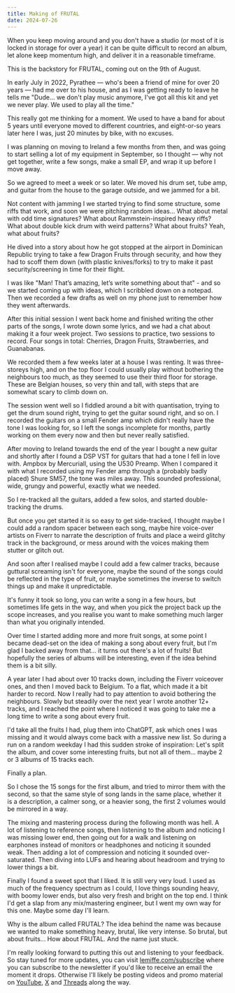 ```yaml
---
title: Making of FRUTAL
date: 2024-07-26
---
```


When you keep moving around and you don't have a studio (or most of it is locked in storage for over a year) 
it can be quite difficult to record an album, let alone keep momentum high, and deliver it in a reasonable timeframe.

This is the backstory for FRUTAL, coming out on the 9th of August.

In early July in 2022, Pyrathee — who's been a friend of mine for over 20 years — had me over to his house, and as I was getting ready to leave he tells me "Dude... we don't play music anymore, I've got all this kit and yet we never play. We used to play all the time."

This really got me thinking for a moment. We used to have a band for about 5 years until everyone moved to different countries, and eight-or-so years later here I was, just 20 minutes by bike, with no excuses.

I was planning on moving to Ireland a few months from then, and was going to start selling a lot of my equipment in September, so I thought — why not get together, write a few songs, make a small EP, and wrap it up before I move away.

So we agreed to meet a week or so later. We moved his drum set, tube amp, and guitar from the house to the garage outside, and we jammed for a bit.

Not content with jamming I we started trying to find some structure, some riffs that work, and soon we were pitching random ideas... What about metal with odd time signatures? What about Rammstein-inspired heavy riffs? What about double kick drum with weird patterns? What about fruits? Yeah, what about fruits?

He dived into a story about how he got stopped at the airport in Dominican Republic trying to take a few Dragon Fruits through security, and how they had to scoff them down (with plastic knives/forks) to try to make it past security/screening in time for their flight.

I was like "Man! That’s amazing, let’s write something about that" - and so we started coming up with ideas, which I scribbled down on a notepad. Then we recorded a few drafts as well on my phone just to remember how they went afterwards.

After this initial session I went back home and finished writing the other parts of the songs, I wrote down some lyrics, and we had a chat about making it a four week project. Two sessions to practice, two sessions to record. Four songs in total: Cherries, Dragon Fruits, Strawberries, and Guanabanas.

We recorded them a few weeks later at a house I was renting. It was three-storeys high, and on the top floor I could usually play without bothering the neighbours too much, as they seemed to use their third floor for storage. These are Belgian houses, so very thin and tall, with steps that are somewhat scary to climb down on.

The session went well so I fiddled around a bit with quantisation, trying to get the drum sound right, trying to get the guitar sound right, and so on. I recorded the guitars on a small Fender amp which didn't really have the tone I was looking for, so I left the songs incomplete for months, partly working on them every now and then but never really satisfied.

After moving to Ireland towards the end of the year I bought a new guitar and shortly after I found a DSP VST for guitars that had a tone I fell in love with. Ampbox by Mercuriall, using the U530 Preamp. When I compared it with what I recorded using my Fender amp through a (probably badly placed) Shure SM57, the tone was miles away. This sounded professional, wide, grungy and powerful, exactly what we needed.

So I re-tracked all the guitars, added a few solos, and started double-tracking the drums.

But once you get started it is so easy to get side-tracked, I thought maybe I could add a random spacer between each song, maybe hire voice-over artists on Fiverr to narrate the description of fruits and place a weird glitchy track in the background, or mess around with the voices making them stutter or glitch out.

And soon after I realised maybe I could add a few calmer tracks, because guttural screaming isn't for everyone, maybe the sound of the songs could be reflected in the type of fruit, or maybe sometimes the inverse to switch things up and make it unpredictable.

It's funny it took so long, you can write a song in a few hours, but sometimes life gets in the way, and when you pick the project back up the scope increases, and you realise you want to make something much larger than what you originally intended.

Over time I started adding more and more fruit songs, at some point I became dead-set on the idea of making a song about every fruit, but I'm glad I backed away from that... it turns out there's a lot of fruits! But hopefully the series of albums will be interesting, even if the idea behind them is a bit silly.

A year later I had about over 10 tracks down, including the Fiverr voiceover ones, and then I moved back to Belgium. To a flat, which made it a bit harder to record. Now I really had to pay attention to avoid bothering the neighbours. Slowly but steadily over the next year I wrote another 12+ tracks, and I reached the point where I noticed it was going to take me a long time to write a song about every fruit.

I'd take all the fruits I had, plug them into ChatGPT, ask which ones I was missing and it would always come back with a massive new list. So during a run on a random weekday I had this sudden stroke of inspiration: Let's split the album, and cover some interesting fruits, but not all of them... maybe 2 or 3 albums of 15 tracks each.

Finally a plan.

So I chose the 15 songs for the first album, and tried to mirror them with the second, so that the same style of song lands in the same place, whether it is a description, a calmer song, or a heavier song, the first 2 volumes would be mirrored in a way.

The mixing and mastering process during the following month was hell. A lot of listening to reference songs, then listening to the album and noticing I was missing lower end, then going out for a walk and listening on earphones instead of monitors or headphones and noticing it sounded weak. Then adding a lot of compression and noticing it sounded over-saturated. Then diving into LUFs and hearing about headroom and trying to lower things a bit.

Finally I found a sweet spot that I liked. It is still very very loud. I used as much of the frequency spectrum as I could, I love things sounding heavy, with boomy lower ends, but also very fresh and bright on the top end. I think I'd get a slap from any mix/mastering engineer, but I went my own way for this one. Maybe some day I'll learn.

Why is the album called FRUTAL? The idea behind the name was because we wanted to make something heavy, brutal, like very intense. So brutal, but about fruits... How about FRUTAL. And the name just stuck.

I'm really looking forward to putting this out and listening to your feedback. So stay tuned for more updates, you can visit [lemiffe.com/subscribe](http://lemiffe.com/subscribe) where you can subscribe to the newsletter if you'd like to receive
an email the moment it drops. Otherwise I'll likely be posting videos and promo material on [YouTube](https://www.youtube.com/lemiffe), [X](https://x.com/lemiffe) and [Threads](https://www.threads.net/@lemiffe) along the way.
